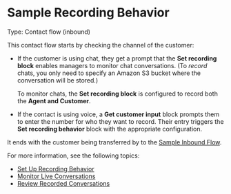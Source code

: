 # Sample Recording Behavior<a name="sample-recording-behavior"></a>

Type: Contact flow \(inbound\)

This contact flow starts by checking the channel of the customer:
+ If the customer is using chat, they get a prompt that the **Set recording block** enables managers to monitor chat conversations\. \(To *record* chats, you only need to specify an Amazon S3 bucket where the conversation will be stored\.\)

  To monitor chats, the **Set recording block** is configured to record both the **Agent and Customer**\.
+ If the contact is using voice, a **Get customer input** block prompts them to enter the number for who they want to record\. Their entry triggers the **Set recording behavior** block with the appropriate configuration\.

It ends with the customer being transferred by to the [Sample Inbound Flow](sample-inbound-flow.md)\. 

For more information, see the following topics:
+ [Set Up Recording Behavior](set-up-recordings.md)
+ [Monitor Live Conversations](monitor-conversations.md)
+ [Review Recorded Conversations](recordings.md)